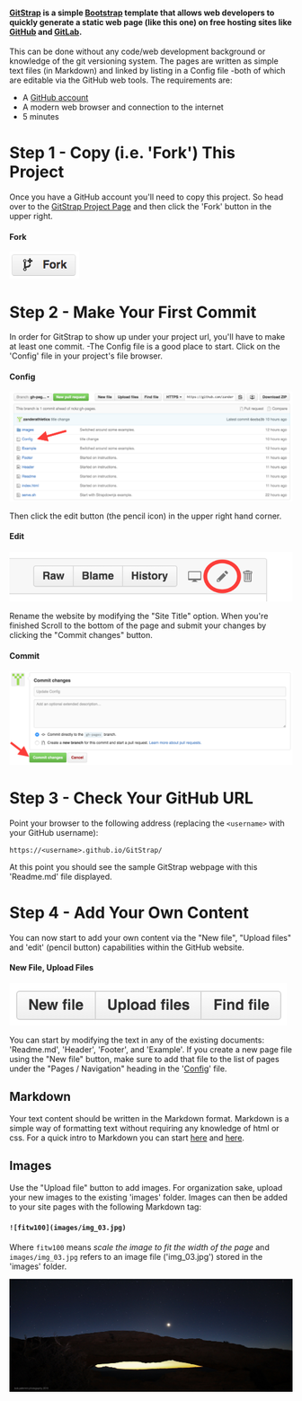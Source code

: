 #### [GitStrap](#) is a simple [Bootstrap](http://getbootstrap.com/) template that allows web developers to quickly generate a static web page (like this one) on free hosting sites like [GitHub](http://github.com) and [GitLab](http://gitlab.com). 
This can be done without any code/web development background or knowledge of
the git versioning system.  The pages are written as simple text files (in
Markdown) and linked by listing in a Config file -both of which are editable
via the GitHub web tools. The requirements are:

* A [GitHub account](https://github.com/join?source=header-home)
* A modern web browser and connection to the internet
* 5 minutes

# Step 1 - Copy (i.e. 'Fork') This Project
Once you have a GitHub account you'll need to copy this project.  So head over
to the [GitStrap Project Page](https://github.com/nckz/GitStrap) and then
click the 'Fork' button in the upper right.

#### Fork
![fitw25](images/fork.png)

# Step 2 - Make Your First Commit
In order for GitStrap to show up under your project url, you'll have to make at
least one commit. -The Config file is a good place to start. Click on the
'Config' file in your project's file browser.

#### Config
![fitw100](images/Config.png)

Then click the edit button (the pencil icon) in the upper right hand corner.

#### Edit
![fitw50](images/Edit.png)

Rename the website by modifying the "Site Title" option.  When you're finished
Scroll to the bottom of the page and submit your changes by clicking the
"Commit changes" button.

#### Commit
![fitw100](images/Commit.png)

# Step 3 - Check Your GitHub URL
Point your browser to the following address (replacing the `<username>` with your
GitHub username):

    https://<username>.github.io/GitStrap/

At this point you should see the sample GitStrap webpage with this 'Readme.md'
file displayed.

# Step 4 - Add Your Own Content
You can now start to add your own content via the "New file", "Upload files" and
'edit' (pencil button) capabilities within the GitHub website.

#### New File, Upload Files
![fitw50](images/NewFile.png)

You can start by modifying the text in any of the existing documents:
'Readme.md', 'Header', 'Footer', and 'Example'. If you create a new page file
using the "New file" button, make sure to add that file to the list of pages 
under the "Pages / Navigation" heading in the
'[Config](?page=Config#pagesandnav)' file.

## Markdown
Your text content should be written in the Markdown format.  Markdown is a
simple way of formatting text without requiring any knowledge of html or css.
For a quick intro to Markdown you can start
[here](https://github.com/adam-p/markdown-here/wiki/Markdown-Cheatsheet)
and
[here](https://daringfireball.net/projects/markdown/).

## Images
Use the "Upload file" button to add images. For organization sake, upload your
new images to the existing 'images' folder.  Images can then be added to your
site pages with the following Markdown tag:

#### `![fitw100](images/img_03.jpg)`
Where `fitw100` means *scale the image to fit the width of the page* and
`images/img_03.jpg` refers to an image file ('img_03.jpg') stored in the
'images' folder.

![fitw100](images/img_03.jpg)
